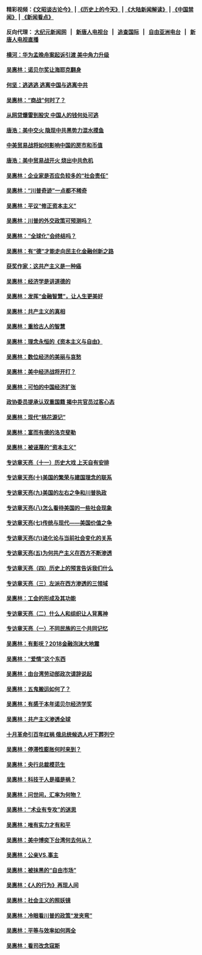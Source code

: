 #### 精彩视频：[《文昭谈古论今》](http://107.191.53.159/wenzhao) | [《历史上的今天》](http://107.191.53.159/today-in-history) | [《大陆新闻解读》](http://107.191.53.159/ntdtv-comedy) | [《中国禁闻》](http://107.191.53.159/ntdtv-news) | [《新闻看点》](http://107.191.53.159/news-insight) 

 #### 反向代理： [大纪元新闻网](http://107.191.53.159:10080/) &nbsp;&nbsp;|&nbsp;&nbsp; [新唐人电视台](http://107.191.53.159:8000/) &nbsp;&nbsp;|&nbsp;&nbsp; [追查国际](http://107.191.53.159:10010/) &nbsp;&nbsp;|&nbsp;&nbsp; [自由亚洲电台](http://107.191.53.159:9800/) &nbsp;&nbsp;|&nbsp;&nbsp; [新唐人电视直播](http://107.191.53.159/) 

#### [横河：华为孟晚舟案起诉引渡 美中角力升级](../pages/nsc423/n11027230.md?t=02171439) 

#### [吴惠林：诺贝尔奖让海耶克翻身](../pages/nsc423/n10890049.md?t=02171439) 

#### [何坚：逃逃逃 逃离中国与逃离中共](../pages/nsc423/n10592891.md?t=02171439) 

#### [吴惠林：“商战”何时了？](../pages/nsc423/n10573558.md?t=02171439) 

#### [从网贷爆雷到股灾 中国人的钱何处可逃](../pages/nsc423/n10572800.md?t=02171439) 

#### [唐浩：美中交火 隐现中共黑势力混水摸鱼](../pages/nsc423/n10544040.md?t=02171439) 

#### [中美贸易战将如何影响中国的房市和币值](../pages/nsc423/n10543697.md?t=02171439) 

#### [唐浩：美中贸易战开火 烧出中共危机](../pages/nsc423/n10540126.md?t=02171439) 

#### [吴惠林：企业家是否应负较多的“社会责任”](../pages/nsc423/n10535022.md?t=02171439) 

#### [吴惠林：“川普奇迹”一点都不稀奇](../pages/nsc423/n10512808.md?t=02171439) 

#### [吴惠林：平议“修正资本主义”](../pages/nsc423/n10495724.md?t=02171439) 

#### [吴惠林：川普的外交政策可预测吗？](../pages/nsc423/n10462387.md?t=02171439) 

#### [吴惠林：“全球化”会终结吗？](../pages/nsc423/n10452838.md?t=02171439) 

#### [吴惠林：有“德”才能走向民主化金融创新之路](../pages/nsc423/n10432292.md?t=02171439) 

#### [获奖作家：这共产主义是一种癌](../pages/nsc423/n10431541.md?t=02171439) 

#### [吴惠林：经济学是讲道德的](../pages/nsc423/n10398014.md?t=02171439) 

#### [吴惠林：发挥“金融智慧”，让人生更美好](../pages/nsc423/n10375019.md?t=02171439) 

#### [吴惠林：共产主义的真相](../pages/nsc423/n10351394.md?t=02171439) 

#### [吴惠林：重拾古人的智慧](../pages/nsc423/n10337691.md?t=02171439) 

#### [吴惠林：理念永恒的《资本主义与自由》](../pages/nsc423/n10316274.md?t=02171439) 

#### [吴惠林：数位经济的美丽与哀愁](../pages/nsc423/n10292946.md?t=02171439) 

#### [吴惠林：美中经济战将开打？](../pages/nsc423/n10258825.md?t=02171439) 

#### [吴惠林：可怕的中国经济扩张](../pages/nsc423/n10219147.md?t=02171439) 

#### [政协委员提承认双重国籍 揭中共官员过客心态](../pages/nsc423/n10208809.md?t=02171439) 

#### [吴惠林：现代“桃花源记”](../pages/nsc423/n10185234.md?t=02171439) 

#### [吴惠林：富而有德的洛克斐勒](../pages/nsc423/n10142264.md?t=02171439) 

#### [吴惠林：被诬蔑的“资本主义”](../pages/nsc423/n10124816.md?t=02171439) 

#### [专访章天亮（十一）历史大戏 上天自有安排](../pages/nsc423/n10094905.md?t=02171439) 

#### [专访章天亮(十)美国的繁荣与建国理念的联系](../pages/nsc423/n10094899.md?t=02171439) 

#### [专访章天亮(九)美国的左右之争和川普执政](../pages/nsc423/n10094889.md?t=02171439) 

#### [专访章天亮(八)怎么看待美国的一些社会现象](../pages/nsc423/n10094857.md?t=02171439) 

#### [专访章天亮(七)传统与现代——美国价值之争](../pages/nsc423/n10093140.md?t=02171439) 

#### [专访章天亮(六)进化论与当前社会变化的关系](../pages/nsc423/n10092036.md?t=02171439) 

#### [专访章天亮(五)为何共产主义在西方不断渗透](../pages/nsc423/n10083620.md?t=02171439) 

#### [专访章天亮（四）历史上的预言告诉我们什么](../pages/nsc423/n10083606.md?t=02171439) 

#### [专访章天亮（三）左派在西方渗透的三领域](../pages/nsc423/n10081115.md?t=02171439) 

#### [吴惠林：工会的形成及其功能](../pages/nsc423/n10080633.md?t=02171439) 

#### [专访章天亮（二）什么人和组织让人背离神](../pages/nsc423/n10076637.md?t=02171439) 

#### [专访章天亮（一）不同民族的三个共同记忆](../pages/nsc423/n10074188.md?t=02171439) 

#### [吴惠林：有影呒？2018金融泡沫大地震](../pages/nsc423/n10040534.md?t=02171439) 

#### [吴惠林：“爱情”这个东西](../pages/nsc423/n10019423.md?t=02171439) 

#### [吴惠林：由台湾劳动部政次请辞说起](../pages/nsc423/n9979679.md?t=02171439) 

#### [吴惠林：五鬼搬运如何了？](../pages/nsc423/n9925338.md?t=02171439) 

#### [吴惠林：有感于本年诺贝尔经济学奖](../pages/nsc423/n9871883.md?t=02171439) 

#### [吴惠林：共产主义渗透全球](../pages/nsc423/n9812748.md?t=02171439) 

#### [十月革命引百年红祸 俄总统候选人吁下葬列宁](../pages/nsc423/n9810182.md?t=02171439) 

#### [吴惠林：停滞性膨胀何时来到？](../pages/nsc423/n9764136.md?t=02171439) 

#### [吴惠林：央行总裁模范生](../pages/nsc423/n9728134.md?t=02171439) 

#### [吴惠林：科技于人是福是祸？](../pages/nsc423/n9672982.md?t=02171439) 

#### [吴惠林：问世间，汇率为何物？](../pages/nsc423/n9621788.md?t=02171439) 

#### [吴惠林：“术业有专攻”的迷思](../pages/nsc423/n9580363.md?t=02171439) 

#### [吴惠林：唯有实力才有和平](../pages/nsc423/n9529599.md?t=02171439) 

#### [吴惠林：美中博奕下台湾何去何从？](../pages/nsc423/n9483598.md?t=02171439) 

#### [吴惠林：公亲VS.事主](../pages/nsc423/n9425637.md?t=02171439) 

#### [吴惠林：被抹黑的“自由市场”](../pages/nsc423/n9351545.md?t=02171439) 

#### [吴惠林：《人的行为》再现人间](../pages/nsc423/n9296339.md?t=02171439) 

#### [吴惠林：社会主义的照妖镜](../pages/nsc423/n9243460.md?t=02171439) 

#### [吴惠林：冷眼看川普的政策“发夹弯”](../pages/nsc423/n9120684.md?t=02171439) 

#### [吴惠林：平等与效率如何两全](../pages/nsc423/n9075430.md?t=02171439) 

#### [吴惠林：看司改念寇斯](../pages/nsc423/n9024915.md?t=02171439) 

